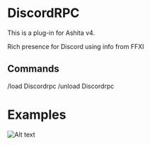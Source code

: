 # DiscordRPC

This is a plug-in for Ashita v4.

Rich presence for Discord using info from FFXI

## Commands 
/load Discordrpc
/unload Discordrpc

# Examples

![Alt text](https://github.com/XenonSmurf/Ashita4-Plugins/blob/master/DiscordRPC/Example.PNG "example1")
